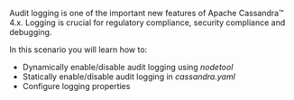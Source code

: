 Audit logging is one of the important new features of Apache Cassandra™ 4.x. 
Logging is crucial for regulatory compliance, security compliance and debugging. 

In this scenario you will learn how to:

- Dynamically enable/disable audit logging using *nodetool*
- Statically enable/disable audit logging in *cassandra.yaml*
- Configure logging properties